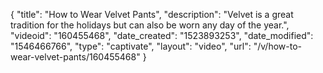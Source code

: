 {
    "title": "How to Wear Velvet Pants",
    "description": "Velvet is a great tradition for the holidays but can also be worn any day of the year.",
    "videoid": "160455468",
    "date_created": "1523893253",
    "date_modified": "1546466766",
    "type": "captivate",
    "layout": "video",
    "url": "\/v\/how-to-wear-velvet-pants\/160455468"
}